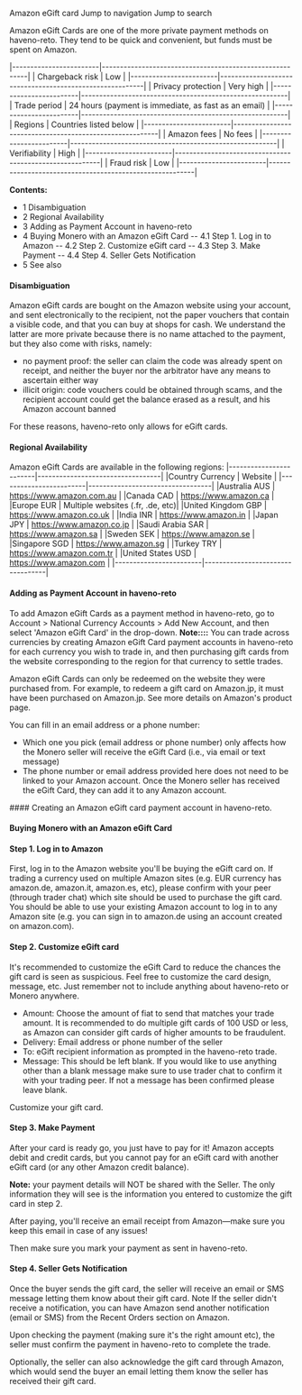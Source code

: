 Amazon eGift card
Jump to navigation
Jump to search

Amazon eGift Cards are one of the more private payment methods on haveno-reto. They tend to be quick and convenient, but funds must be spent on Amazon.

|------------------------|---------------------------------------------------------|
| Chargeback risk        |                       Low                               |
|------------------------|---------------------------------------------------------|
| Privacy protection 	 |      Very high                                          |
|------------------------|---------------------------------------------------------|
| Trade period 	         |    24 hours (payment is immediate, as fast as an email) |
|------------------------|---------------------------------------------------------|
| Regions                |      Countries listed below                             |
|------------------------|---------------------------------------------------------|
| Amazon fees            |      No fees                                            |
|------------------------|---------------------------------------------------------|
| Verifiability          |      High                                               |
|------------------------|---------------------------------------------------------|
| Fraud risk 	         |      Low                                                |
|------------------------|---------------------------------------------------------|

**Contents:**

- 1 Disambiguation
- 2 Regional Availability
- 3 Adding as Payment Account in haveno-reto
- 4 Buying Monero with an Amazon eGift Card
--  4.1 Step 1. Log in to Amazon
--  4.2 Step 2. Customize eGift card
--  4.3 Step 3. Make Payment
--  4.4 Step 4. Seller Gets Notification
- 5 See also

#### Disambiguation

Amazon eGift cards are bought on the Amazon website using your account, and sent electronically to the recipient, not the paper vouchers that contain a visible code, and that you can buy at shops for cash. We understand the latter are more private because there is no name attached to the payment, but they also come with risks, namely:

- no payment proof: the seller can claim the code was already spent on receipt, and neither the buyer nor the arbitrator have any means to ascertain either way
- illicit origin: code vouchers could be obtained through scams, and the recipient account could get the balance erased as a result, and his Amazon account banned

For these reasons, haveno-reto only allows for eGift cards.

#### Regional Availability

Amazon eGift Cards are available in the following regions:
|------------------------|----------------------------------|
|Country       Currency  |	Website                         |
|------------------------|----------------------------------|
|Australia 	    AUS      | https://www.amazon.com.au        |
|Canada 	    CAD      | https://www.amazon.ca            |
|Europe 	    EUR      | Multiple websites (.fr, .de, etc)|
|United Kingdom GBP 	 | https://www.amazon.co.uk         |
|India 	        INR      | https://www.amazon.in            |
|Japan 	        JPY      | https://www.amazon.co.jp         |
|Saudi Arabia 	SAR 	 | https://www.amazon.sa            |
|Sweden 	    SEK      | https://www.amazon.se            |
|Singapore 	    SGD      | https://www.amazon.sg            |
|Turkey 	    TRY      | https://www.amazon.com.tr        |
|United States 	USD      | https://www.amazon.com           |
|------------------------|----------------------------------|

#### Adding as Payment Account in haveno-reto

To add Amazon eGift Cards as a payment method in haveno-reto, go to Account > National Currency Accounts > Add New Account, and then select 'Amazon eGift Card' in the drop-down.
********Note:**:**:**:**
	You can trade across currencies by creating Amazon eGift Card payment accounts in haveno-reto for each currency you wish to trade in, and then purchasing gift cards from the website corresponding to the region for that currency to settle trades.

Amazon eGift Cards can only be redeemed on the website they were purchased from. For example, to redeem a gift card on Amazon.jp, it must have been purchased on Amazon.jp. See more details on Amazon's product page.

You can fill in an email address or a phone number:

- Which one you pick (email address or phone number) only affects how the Monero seller will receive the eGift Card (i.e., via email or text message)
- The phone number or email address provided here does not need to be linked to your Amazon account. Once the Monero seller has received the eGift Card, they can add it to any Amazon account.

#### Creating an Amazon eGift card payment account in haveno-reto.


#### Buying Monero with an Amazon eGift Card

#### Step 1. Log in to Amazon

First, log in to the Amazon website you'll be buying the eGift card on. If trading a currency used on multiple Amazon sites (e.g. EUR currency has amazon.de, amazon.it, amazon.es, etc), please confirm with your peer (through trader chat) which site should be used to purchase the gift card. You should be able to use your existing Amazon account to log in to any Amazon site (e.g. you can sign in to amazon.de using an account created on amazon.com).
#### Step 2. Customize eGift card

It's recommended to customize the eGift Card to reduce the chances the gift card is seen as suspicious. Feel free to customize the card design, message, etc. Just remember not to include anything about haveno-reto or Monero anywhere.

- Amount: Choose the amount of fiat to send that matches your trade amount. It is recommended to do multiple gift cards of 100 USD or less, as Amazon can consider gift cards of higher amounts to be fraudulent.
- Delivery: Email address or phone number of the seller
- To: eGift recipient information as prompted in the haveno-reto trade.
- Message: This should be left blank. If you would like to use anything other than a blank message make sure to use trader chat to confirm it with your trading peer. If not a message has been confirmed please leave blank.

Customize your gift card.


#### Step 3. Make Payment

After your card is ready go, you just have to pay for it! Amazon accepts debit and credit cards, but you cannot pay for an eGift card with another eGift card (or any other Amazon credit balance).

**Note:** your payment details will NOT be shared with the Seller. The only information they will see is the information you entered to customize the gift card in step 2.

After paying, you'll receive an email receipt from Amazon—make sure you keep this email in case of any issues!

Then make sure you mark your payment as sent in haveno-reto.

#### Step 4. Seller Gets Notification

Once the buyer sends the gift card, the seller will receive an email or SMS message letting them know about their gift card.
Note
	If the seller didn't receive a notification, you can have Amazon send another notification (email or SMS) from the Recent Orders section on Amazon.

Upon checking the payment (making sure it's the right amount etc), the seller must confirm the payment in haveno-reto to complete the trade.

Optionally, the seller can also acknowledge the gift card through Amazon, which would send the buyer an email letting them know the seller has received their gift card. 
